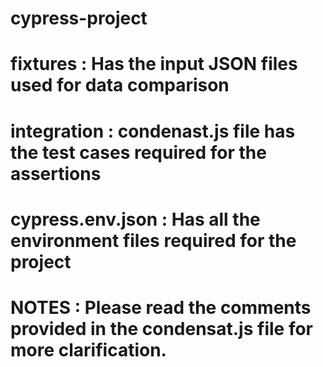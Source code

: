 # cypress-project
# fixtures : Has the input JSON files used for data comparison
# integration : condenast.js  file has the test cases required for the assertions
# cypress.env.json : Has all the environment files required for the project
# NOTES : Please read the comments provided in the condensat.js file for more clarification.

